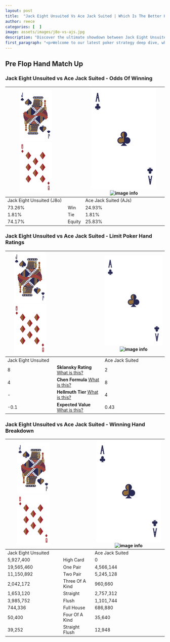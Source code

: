 ```yaml
---
layout: post
title:  "Jack Eight Unsuited Vs Ace Jack Suited | Which Is The Better Hand In Poker? A Complete Guide"
author: reece
categories: [  ]
image: assets/images/j8o-vs-ajs.jpg
description: "Discover the ultimate showdown between Jack Eight Unsuited and Ace Jack Suited in poker! Uncover the odds, strategies, and scenarios where one hand triumphs over the other. Get ready to up your poker game with this thrilling analysis."
first_paragraph: "<p>Welcome to our latest poker strategy deep dive, where we're pitting two distinct hands against each other in a high-stakes showdown: Jack Eight Unsuited vs Ace Jack Suited.</p><p>In the dynamic world of poker, every decision counts, and knowing which hand holds the upper hand is key to your success at the table.</p><p>In this article, we'll dissect these two hands, explore the scenarios where one dominates the other, and equip you with the knowledge to make strategic choices that can tip the odds in your favor.</p><p>Get ready to unravel the intriguing dynamics of these poker hands and elevate your game to new heights.</p>"
---
```




[comment]: # (sp0)

## Pre Flop Hand Match Up

<div class="table hand-ratings" markdown="1"> 



### Jack Eight Unsuited vs Ace Jack Suited - Odds Of Winning


    
| ![image info](assets/images/hand1/J.png) ![image info](assets/images/hand1/8o.png) |  | ![image info](assets/images/hand2/A.png) ![image info](assets/images/hand2/Js.png) |
| -------- | -------- | -------- |
| Jack Eight Unsuited (J8o) |  | Ace Jack Suited (AJs) |
| 73.26% | Win | 24.93% |
| 1.81% | Tie | 1.81% |
| 74.17% | Equity | 25.83% |




[comment]: # (sp1)



### Jack Eight Unsuited vs Ace Jack Suited - Limit Poker Hand Ratings


    
| ![image info](assets/images/hand1/J.png) ![image info](assets/images/hand1/8o.png) |  | ![image info](assets/images/hand2/A.png) ![image info](assets/images/hand2/Js.png) |
| -------- | -------- | -------- |
| Jack Eight Unsuited |  | Ace Jack Suited |
| 8 | **Sklansky Rating** [What is this?](/sklansky-rating-explained) | 2 |
| 4 | **Chen Formula** [What is this?](/chen-formula-explained) | 8 |
| - | **Hellmuth Tier** [What is this?](/Hellmuth-tier-explained) | 4 |
| -0.1 | **Expected Value** [What is this?](/expected-value-explained) | 0.43 |




[comment]: # (sp2)



### Jack Eight Unsuited vs Ace Jack Suited - Winning Hand Breakdown


    
| ![image info](assets/images/hand1/J.png) ![image info](assets/images/hand1/8o.png) |  | ![image info](assets/images/hand2/A.png) ![image info](assets/images/hand2/Js.png) |
| -------- | -------- | -------- |
| Jack Eight Unsuited |  | Ace Jack Suited |
| 5,927,400 | High Card | 0 |
| 19,565,460 | One Pair | 4,566,144 |
| 11,150,892 | Two Pair | 5,245,128 |
| 2,042,172 | Three Of A Kind | 960,660 |
| 1,653,120 | Straight | 2,757,312 |
| 3,985,752 | Flush | 1,101,744 |
| 744,336 | Full House | 686,880 |
| 50,400 | Four Of A Kind | 35,640 |
| 39,252 | Straight Flush | 12,948 |




[comment]: # (sp3)



</div>

[comment]: # (sp4)



[comment]: # (sp5)

